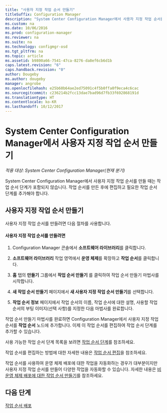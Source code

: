```yaml
---
title: "사용자 지정 작업 순서 만들기"
titleSuffix: Configuration Manager
description: "System Center Configuration Manager에서 사용자 지정 작업 순서를 편집하여 작업 순서에 단계를 추가합니다."
ms.custom: na
ms.date: 10/06/2016
ms.prod: configuration-manager
ms.reviewer: na
ms.suite: na
ms.technology: configmgr-osd
ms.tgt_pltfrm: na
ms.topic: article
ms.assetid: b9800a66-7541-47ca-8276-da8ef6cb6d1b
caps.latest.revision: "6"
caps.handback.revision: "0"
author: Dougeby
ms.author: dougeby
manager: angrobe
ms.openlocfilehash: e25b60b64ae2ed75091c4f5b0ffa0f9eca4c6cac
ms.sourcegitcommit: c236214b2fcc13dae7bad96d7fb33f692868191d
ms.translationtype: HT
ms.contentlocale: ko-KR
ms.lasthandoff: 10/12/2017
---
```

# <a name="create-a-custom-task-sequence-with-system-center-configuration-manager"></a>System Center Configuration Manager에서 사용자 지정 작업 순서 만들기

*적용 대상: System Center Configuration Manager(현재 분기)*

System Center Configuration Manager에서 사용자 지정 작업 순서를 만들 때는 작업 순서 단계가 포함되지 않습니다. 작업 순서를 만든 후에 편집하고 필요한 작업 순서 단계를 추가해야 합니다.  

##  <a name="BKMK_CustomTS"></a> 사용자 지정 작업 순서 만들기  
 사용자 지정 작업 순서를 만들려면 다음 절차를 사용합니다.  

#### <a name="to-create-a-custom-task-sequence"></a>사용자 지정 작업 순서를 만들려면  

1.  Configuration Manager 콘솔에서 **소프트웨어 라이브러리**를 클릭합니다.  

2.  **소프트웨어 라이브러리** 작업 영역에서 **운영 체제**를 확장하고 **작업 순서**를 클릭합니다.  

3.  **홈** 탭의 **만들기** 그룹에서 **작업 순서 만들기** 를 클릭하여 작업 순서 만들기 마법사를 시작합니다.  

4.  **새 작업 순서 만들기** 페이지에서 **새 사용자 지정 작업 순서 만들기**를 선택합니다.  

5.  **작업 순서 정보** 페이지에서 작업 순서의 이름, 작업 순서에 대한 설명, 사용할 작업 순서의 부팅 이미지(선택 사항)를 지정한 다음 마법사를 완료합니다.  

 작업 순서 만들기 마법사를 완료하면 Configuration Manager에서 사용자 지정 작업 순서를 **작업 순서** 노드에 추가합니다. 이제 이 작업 순서를 편집하여 작업 순서 단계를 추가할 수 있습니다.  

 사용 가능한 작업 순서 단계 목록을 보려면 [작업 순서 단계](../understand/task-sequence-steps.md)를 참조하세요.  

 작업 순서를 편집하는 방법에 대한 자세한 내용은 [작업 순서 편집](manage-task-sequences-to-automate-tasks.md#BKMK_ModifyTaskSequence)을 참조하세요.  

 작업 순서를 사용하여 운영 체제 배포에 대한 작업을 자동화하는 경우가 대부분이지만 사용자 지정 작업 순서를 만들어 다양한 작업을 자동화할 수 있습니다. 자세한 내용은 [비운영 체제 배포에 대한 작업 순서 만들기](create-a-task-sequence-for-non-operating-system-deployments.md)를 참조하세요.  

 ## <a name="next-steps"></a>다음 단계
 [작업 순서 배포](manage-task-sequences-to-automate-tasks.md#BKMK_DeployTS)
